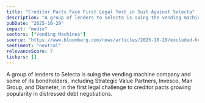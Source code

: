 ```yaml
---
title: "Creditor Pacts Face First Legal Test in Suit Against Selecta"
description: "A group of lenders to Selecta is suing the vending machine company and some of its bondholders, including Strategic Value Partners, Invesco, Man Group, and Diameter, in the first legal challenge to creditor pacts growing popularity in distressed debt negotiations."
pubDate: "2025-10-29"
impact: "medio"
sectors: ["Vending Machines"]
source: "https://www.bloomberg.com/news/articles/2025-10-29/excluded-hedge-funds-file-lawsuit-against-selecta-s-debt-deal"
sentiment: "neutral"
relevanceScore: 7
tickers: []
---
```


A group of lenders to Selecta is suing the vending machine company and some of its bondholders, including Strategic Value Partners, Invesco, Man Group, and Diameter, in the first legal challenge to creditor pacts growing popularity in distressed debt negotiations.
